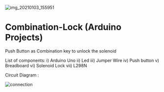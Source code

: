   ![img_20210103_155951](https://user-images.githubusercontent.com/61658325/144042520-58933758-09cd-4ff1-9d25-8663c66cd8d0.jpeg)
# Combination-Lock (Arduino Projects)

Push Button as Combination key to unlock the solenoid

List of components:
i) Arduino Uno
ii) Led
iii) Jumper Wire
iv) Push button
v) Breadboard
vi) Solenoid Lock
vii) L298N

Circuit Diagram : 


  ![connection](https://user-images.githubusercontent.com/61658325/144043717-76cb40ad-799b-473f-b3a7-1b80a18e4835.jpg)
